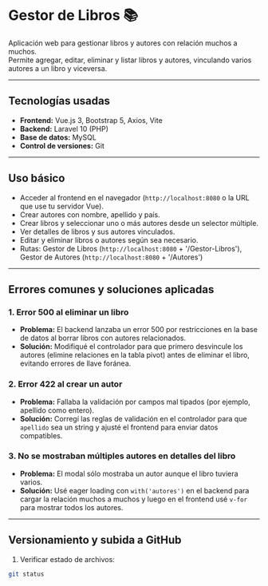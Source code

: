 # Gestor de Libros 📚

Aplicación web para gestionar libros y autores con relación muchos a muchos.  
Permite agregar, editar, eliminar y listar libros y autores, vinculando varios autores a un libro y viceversa.

---

## Tecnologías usadas

- **Frontend:** Vue.js 3, Bootstrap 5, Axios, Vite  
- **Backend:** Laravel 10 (PHP)  
- **Base de datos:** MySQL  
- **Control de versiones:** Git

---

## Uso básico

- Acceder al frontend en el navegador (`http://localhost:8080` o la URL que use tu servidor Vue).  
- Crear autores con nombre, apellido y país.  
- Crear libros y seleccionar uno o más autores desde un selector múltiple.  
- Ver detalles de libros y sus autores vinculados.  
- Editar y eliminar libros o autores según sea necesario.
- Rutas: Gestor de Libros (`http://localhost:8080` + '/Gestor-Libros'), Gestor de Autores (`http://localhost:8080` + '/Autores')

---

## Errores comunes y soluciones aplicadas

### 1. Error 500 al eliminar un libro

- **Problema:** El backend lanzaba un error 500 por restricciones en la base de datos al borrar libros con autores relacionados.  
- **Solución:** Modifiqué el controlador para que primero desvincule los autores (elimine relaciones en la tabla pivot) antes de eliminar el libro, evitando errores de llave foránea.

### 2. Error 422 al crear un autor

- **Problema:** Fallaba la validación por campos mal tipados (por ejemplo, apellido como entero).  
- **Solución:** Corregí las reglas de validación en el controlador para que `apellido` sea un string y ajusté el frontend para enviar datos compatibles.

### 3. No se mostraban múltiples autores en detalles del libro

- **Problema:** El modal sólo mostraba un autor aunque el libro tuviera varios.  
- **Solución:** Usé eager loading con `with('autores')` en el backend para cargar la relación muchos a muchos y luego en el frontend usé `v-for` para mostrar todos los autores.

---

## Versionamiento y subida a GitHub

1. Verificar estado de archivos:  
```bash
git status
